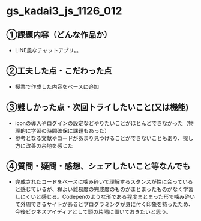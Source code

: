 # gs_kadai3_js_1126_012

## ①課題内容（どんな作品か）
- LINE風なチャットアプリ。。

## ②工夫した点・こだわった点
- 授業で作成した内容をベースに追加 

## ③難しかった点・次回トライしたいこと(又は機能)
- iconの導入やログインの設定などやりたいことがほとんどできなかった（物理的に学習の時間確保に課題もあった）
- 参考となる文献やコードがあまり見つけることができないこともあり、探し方に改善の余地を感じた

## ④質問・疑問・感想、シェアしたいこと等なんでも
- 完成されたコードをベースに噛み砕いて理解するスタンスが性に合っていると感じているが、程よい難易度の完成度のものがまとまったものがなく学習しにくいと感じる。Codepenのような形である程度まとまった形で噛み砕いて外周できるサイトがあるとプログラミングが身に付く印象を持ったため、今後ビジネスアイディアとして頭の片隅に置いておきたいと思う。
